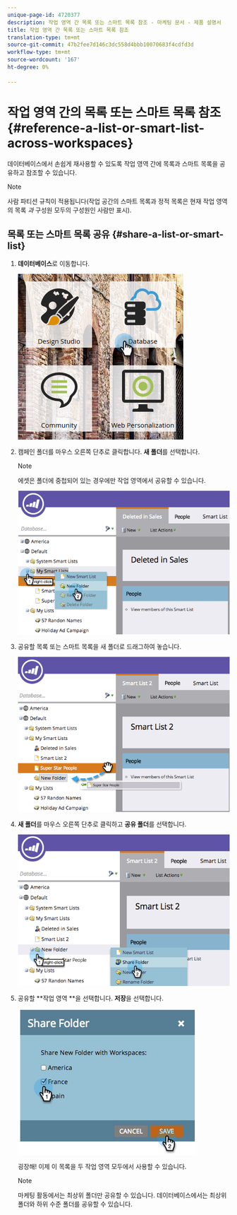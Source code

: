 ```yaml
---
unique-page-id: 4720377
description: 작업 영역 간 목록 또는 스마트 목록 참조 - 마케팅 문서 - 제품 설명서
title: 작업 영역 간 목록 또는 스마트 목록 참조
translation-type: tm+mt
source-git-commit: 47b2fee7d146c3dc558d4bbb10070683f4cdfd3d
workflow-type: tm+mt
source-wordcount: '167'
ht-degree: 0%

---
```



# 작업 영역 간의 목록 또는 스마트 목록 참조 {#reference-a-list-or-smart-list-across-workspaces}

데이터베이스에서 손쉽게 재사용할 수 있도록 작업 영역 간에 목록과 스마트 목록을 공유하고 참조할 수 있습니다.

>[!NOTE]
>
>사람 파티션 규칙이 적용됩니다(작업 공간의 스마트 목록과 정적 목록은 현재 작업 영역의 목록 *과* 구성원 모두의 구성원인 사람만 표시).

## 목록 또는 스마트 목록 공유 {#share-a-list-or-smart-list}

1. **데이터베이스**&#x200B;로 이동합니다.

   ![](assets/db-1.png)

1. 캠페인 폴더를 마우스 오른쪽 단추로 클릭합니다. **새 폴더**&#x200B;를 선택합니다.

   >[!NOTE]
   >
   >에셋은 폴더에 중첩되어 있는 경우에만 작업 영역에서 공유할 수 있습니다.

   ![](assets/two-4.png)

1. 공유할 목록 또는 스마트 목록을 새 폴더로 드래그하여 놓습니다.

   ![](assets/three-4.png)

1. **새 폴더**&#x200B;를 마우스 오른쪽 단추로 클릭하고 **공유 폴더**&#x200B;를 선택합니다.

   ![](assets/four-3.png)

1. 공유할 **작업 영역 **을 선택합니다. **저장**&#x200B;을 선택합니다.

   ![](assets/image2014-12-9-15-3a37-3a25.png)

   굉장해! 이제 이 목록을 두 작업 영역 모두에서 사용할 수 있습니다.

   >[!NOTE]
   >
   >마케팅 활동에서는 최상위 폴더만 공유할 수 있습니다. 데이터베이스에서는 최상위 폴더와 하위 수준 폴더를 공유할 수 있습니다.

